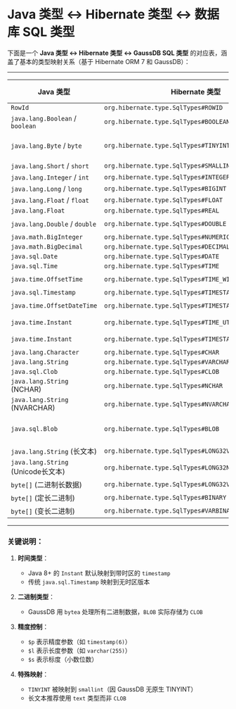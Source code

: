 # Java 类型 ↔ Hibernate 类型 ↔ 数据库 SQL 类型

下面是一个 **Java 类型 ↔ Hibernate 类型 ↔ GaussDB SQL 类型** 的对应表，涵盖了基本的类型映射关系（基于 Hibernate ORM 7 和 GaussDB）：

---

| Java 类型                         | Hibernate 类型                                         | GaussDB SQL 类型                        |
|---------------------------------|-------------------------------------------------------|-----------------------------------------|
| `RowId`                         | `org.hibernate.type.SqlTypes#ROWID`                   | `rowid`                                |
| `java.lang.Boolean` / `boolean` | `org.hibernate.type.SqlTypes#BOOLEAN`                | `boolean`                              |
| `java.lang.Byte` / `byte`       | `org.hibernate.type.SqlTypes#TINYINT`                 | `smallint` (GaussDB 无 TINYINT)        |
| `java.lang.Short` / `short`     | `org.hibernate.type.SqlTypes#SMALLINT`                | `smallint`                             |
| `java.lang.Integer` / `int`     | `org.hibernate.type.SqlTypes#INTEGER`                 | `integer`                              |
| `java.lang.Long` / `long`       | `org.hibernate.type.SqlTypes#BIGINT`                  | `bigint`                               |
| `java.lang.Float` / `float`     | `org.hibernate.type.SqlTypes#FLOAT`                   | `float($p)`                            |
| `java.lang.Float`               | `org.hibernate.type.SqlTypes#REAL`                    | `real`                                 |
| `java.lang.Double` / `double`   | `org.hibernate.type.SqlTypes#DOUBLE`                  | `double precision`                     |
| `java.math.BigInteger`          | `org.hibernate.type.SqlTypes#NUMERIC`                 | `numeric($p,$s)`                       |
| `java.math.BigDecimal`          | `org.hibernate.type.SqlTypes#DECIMAL`                 | `decimal($p,$s)`                       |
| `java.sql.Date`                 | `org.hibernate.type.SqlTypes#DATE`                    | `date`                                 |
| `java.sql.Time`                 | `org.hibernate.type.SqlTypes#TIME`                    | `time($p)`                             |
| `java.time.OffsetTime`          | `org.hibernate.type.SqlTypes#TIME_WITH_TIMEZONE`      | `time($p) with time zone`              |
| `java.sql.Timestamp`            | `org.hibernate.type.SqlTypes#TIMESTAMP`               | `timestamp($p)`                        |
| `java.time.OffsetDateTime`      | `org.hibernate.type.SqlTypes#TIMESTAMP_WITH_TIMEZONE` | `timestamp($p) with time zone`         |
| `java.time.Instant`             | `org.hibernate.type.SqlTypes#TIME_UTC`                | `time($p) with time zone`              |
| `java.time.Instant`             | `org.hibernate.type.SqlTypes#TIMESTAMP_UTC`           | `timestamp($p) with time zone`         |
| `java.lang.Character`           | `org.hibernate.type.SqlTypes#CHAR`                   | `char($l)`                             |
| `java.lang.String`              | `org.hibernate.type.SqlTypes#VARCHAR`                | `varchar($l)`                          |
| `java.sql.Clob`                 | `org.hibernate.type.SqlTypes#CLOB`                   | `clob`                                 |
| `java.lang.String` (NCHAR)      | `org.hibernate.type.SqlTypes#NCHAR`                  | `char($l)`                             |
| `java.lang.String` (NVARCHAR)   | `org.hibernate.type.SqlTypes#NVARCHAR`               | `varchar($l)`                          |
| `java.sql.Blob`                 | `org.hibernate.type.SqlTypes#BLOB`                   | `clob` (GaussDB 中 BLOB 实际用 CLOB)   |
| `java.lang.String` (长文本)        | `org.hibernate.type.SqlTypes#LONG32VARCHAR`          | `text`                                 |
| `java.lang.String` (Unicode长文本) | `org.hibernate.type.SqlTypes#LONG32NVARCHAR`     | `text`                                 |
| `byte[]` (二进制长数据)               | `org.hibernate.type.SqlTypes#LONG32VARBINARY`        | `bytea`                                |
| `byte[]` (定长二进制)                | `org.hibernate.type.SqlTypes#BINARY`                 | `bytea`                                |
| `byte[]` (变长二进制)                | `org.hibernate.type.SqlTypes#VARBINARY`               | `bytea`                                |

---

### 关键说明：
1. **时间类型**：
    - Java 8+ 的 `Instant` 默认映射到带时区的 `timestamp`
    - 传统 `java.sql.Timestamp` 映射到无时区版本

2. **二进制类型**：
    - GaussDB 用 `bytea` 处理所有二进制数据，`BLOB` 实际存储为 `CLOB`

3. **精度控制**：
    - `$p` 表示精度参数（如 `timestamp(6)`）
    - `$l` 表示长度参数（如 `varchar(255)`）
    - `$s` 表示标度（小数位数）

4. **特殊映射**：
    - `TINYINT` 被映射到 `smallint`（因 GaussDB 无原生 TINYINT）
    - 长文本推荐使用 `text` 类型而非 `CLOB`